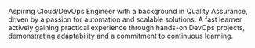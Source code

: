 Aspiring Cloud/DevOps Engineer with a background in Quality Assurance, driven by a passion for automation and scalable solutions. A fast learner actively gaining practical experience through hands-on DevOps projects, demonstrating adaptability and a commitment to continuous learning.
